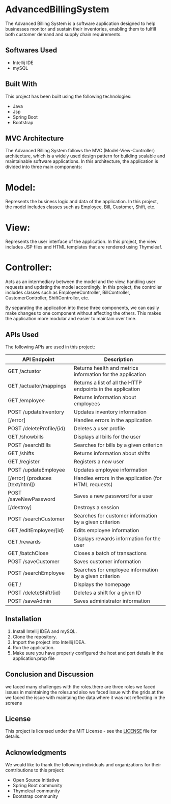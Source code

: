 # AdvancedBillingSystem

The Advanced Billing System is a software application designed to help businesses monitor and sustain their inventories, enabling them to fulfill both customer demand and supply chain requirements.

## Softwares Used

- Intellij IDE
- mySQL

## Built With

This project has been built using the following technologies:

- Java
- Jsp
- Spring Boot
- Bootstrap

## MVC Architecture
The Advanced Billing System follows the MVC (Model-View-Controller) architecture, which is a widely used design pattern for building scalable and maintainable software applications. In this architecture, the application is divided into three main components:

# Model: 
Represents the business logic and data of the application. In this project, the model includes classes such as Employee, Bill, Customer, Shift, etc.

# View: 
Represents the user interface of the application. In this project, the view includes JSP files and HTML templates that are rendered using Thymeleaf.

# Controller: 
Acts as an intermediary between the model and the view, handling user requests and updating the model accordingly. In this project, the controller includes classes such as EmployeeController, BillController, CustomerController, ShiftController, etc.

By separating the application into these three components, we can easily make changes to one component without affecting the others. This makes the application more modular and easier to maintain over time.

## APIs Used

The following APIs are used in this project:

| API Endpoint          | Description                                        |
| ---------------------| -------------------------------------------------- |
| GET /actuator         | Returns health and metrics information for the application |
| GET /actuator/mappings| Returns a list of all the HTTP endpoints in the application |
| GET /employee         | Returns information about employees                |
| POST /updateInventory | Updates inventory information                       |
| [/error]              | Handles errors in the application                  |
| POST /deleteProfile/{id} | Deletes a user profile                           |
| GET /showbills        | Displays all bills for the user                    |
| POST /searchBills     | Searches for bills by a given criterion            |
| GET /shifts           | Returns information about shifts                   |
| GET /register         | Registers a new user                                |
| POST /updateEmployee  | Updates employee information                        |
| [/error] (produces [text/html]) | Handles errors in the application (for HTML requests) |
| POST /saveNewPassword | Saves a new password for a user                     |
| [/destroy]           | Destroys a session                                  |
| POST /searchCustomer  | Searches for customer information by a given criterion |
| GET /editEmployee/{id}| Edits employee information                          |
| GET /rewards          | Displays rewards information for the user           |
| GET /batchClose       | Closes a batch of transactions                      |
| POST /saveCustomer    | Saves customer information                          |
| POST /searchEmployee  | Searches for employee information by a given criterion |
| GET /                 | Displays the homepage                               |
| POST /deleteShift/{id}| Deletes a shift for a given ID                      |
| POST /saveAdmin       | Saves administrator information                     |

## Installation

1. Install Intellij IDEA and mySQL.
2. Clone the repository.
3. Import the project into Intellij IDEA.
4. Run the application.
5. Make sure you have properly configured the host and port details in the application.prop file

## Conclusion and Discussion
we faced many challenges with the roles.there are three roles we faced issues in maintaining the roles.and also we faced issue with the grids.at the we faced the issue 
with maintaing the data.where it was not reflecting in the screens

## License

This project is licensed under the MIT License - see the [LICENSE](LICENSE) file for details.

## Acknowledgments

We would like to thank the following individuals and organizations for their contributions to this project:

- Open Source Initiative
- Spring Boot community
- Thymeleaf community
- Bootstrap community
